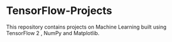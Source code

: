 # TensorFlow-Projects
This repository contains projects on Machine Learning built using TensorFlow 2 , NumPy and Matplotlib.
